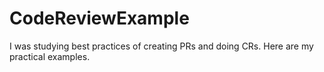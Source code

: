 # CodeReviewExample
I was studying best practices of creating PRs and doing CRs. Here are my practical examples.
